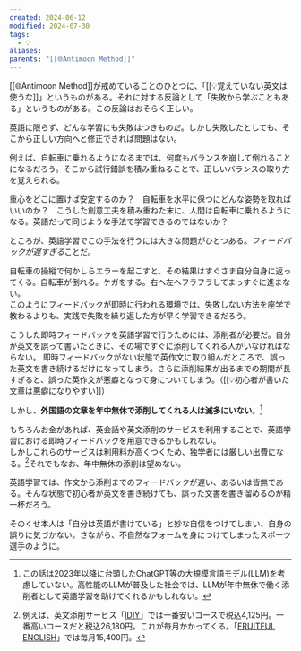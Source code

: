 ```yaml
---
created: 2024-06-12
modified: 2024-07-30
tags:
  - 💡
aliases: 
parents: "[[🌐Antimoon Method]]"
---
```

[[🌐Antimoon Method]]が戒めていることのひとつに、「[[💡覚えていない英文は使うな]]」というものがある。それに対する反論として「失敗から学ぶこともある」というものがある。この反論はおそらく正しい。

英語に限らず、どんな学習にも失敗はつきものだ。しかし失敗したとしても、そこから正しい方向へと修正できれば問題はない。

例えば、自転車に乗れるようになるまでは、何度もバランスを崩して倒れることになるだろう。そこから試行錯誤を積み重ねることで、正しいバランスの取り方を覚えられる。

重心をどこに置けば安定するのか？　自転車を水平に保つにどんな姿勢を取ればいいのか？　こうした創意工夫を積み重ねた末に、人間は自転車に乗れるようになる。英語だって同じような手法で学習できるのではないか？　

ところが、英語学習でこの手法を行うには大きな問題がひとつある。*フィードバックが遅すぎる*ことだ。

自転車の操縦で何かしらエラーを起こすと、その結果はすぐさま自分自身に返ってくる。自転車が倒れる。ケガをする。右へ左へフラフラしてまっすぐに進まない。  
このようにフィードバックが即時に行われる環境では、失敗しない方法を座学で教わるよりも、実践で失敗を繰り返した方が早く学習できるだろう。

こうした即時フィードバックを英語学習で行うためには、添削者が必要だ。自分が英文を誤って書いたときに、その場ですぐに添削してくれる人がいなければならない。  即時フィードバックがない状態で英作文に取り組んだところで、誤った英文を書き続けるだけになってしまう。さらに添削結果が出るまでの期間が長すぎると、誤った英作文が悪癖となって身についてしまう。（[[💡初心者が書いた文章は悪癖になりやすい]]）

しかし、**外国語の文章を年中無休で添削してくれる人は滅多にいない**。[^LLMがやってくれる？]

もちろんお金があれば、英会話や英文添削のサービスを利用することで、英語学習における即時フィードバックを用意できるかもしれない。  
しかしこれらのサービスは利用料が高くつくため、独学者には厳しい出費になる。[^英文添削サービスの例]それでもなお、年中無休の添削は望めない。

英語学習では、作文から添削までのフィードバックが遅い、あるいは皆無である。そんな状態で初心者が英文を書き続けても、誤った文書を書き溜めるのが精一杯だろう。

そのくせ本人は「自分は英語が書けている」と妙な自信をつけてしまい、自身の誤りに気づかない。さながら、不自然なフォームを身につけてしまったスポーツ選手のように。

[^LLMがやってくれる？]: この話は2023年以降に台頭したChatGPT等の大規模言語モデル(LLM)を考慮していない。高性能のLLMが普及した社会では、LLMが年中無休で働く添削者として英語学習を助けてくれるかもしれない。
[^英文添削サービスの例]: 例えば、英文添削サービス「[IDIY](https://idiy.biz/prices/)」では一番安いコースで税込4,125円。一番高いコースだと税込26,180円。これが毎月かかってくる。「[FRUITFUL ENGLISH](https://www.fruitfulenglish.com/products/writing-corrections/DIA.html)」では毎月15,400円。